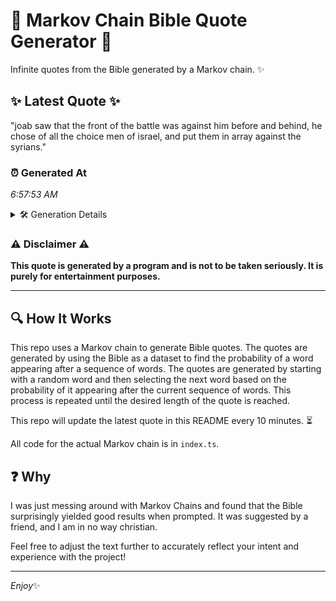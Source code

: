 # 📖 Markov Chain Bible Quote Generator 📖

Infinite quotes from the Bible generated by a Markov chain. ✨

## ✨ Latest Quote ✨
"joab saw that the front of the battle was against him before and behind, he chose of all the choice men of israel, and put them in array against the syrians."

### ⏰ Generated At
*6:57:53 AM*

<details>
    <summary>🛠️ Generation Details</summary>
    <p>
        <strong>🌱 Seed:</strong> joab<br>
        <strong>🔄 Iterations:</strong> 30<br>
        <strong>📜 Context History:</strong><br>[ joab ]: saw<br>[ joab, saw ]: that<br>[ joab, saw, that ]: the<br>[ joab, saw, that, the ]: front<br>[ joab, saw, that, the, front ]: of<br>[ joab, saw, that, the, front, of ]: the<br>[ saw, that, the, front, of, the ]: battle<br>[ that, the, front, of, the, battle ]: was<br>[ the, front, of, the, battle, was ]: against<br>[ front, of, the, battle, was, against ]: him<br>[ of, the, battle, was, against, him ]: before<br>[ the, battle, was, against, him, before ]: and<br>[ battle, was, against, him, before, and ]: behind,<br>[ was, against, him, before, and, behind, ]: he<br>[ against, him, before, and, behind,, he ]: chose<br>[ him, before, and, behind,, he, chose ]: of<br>[ before, and, behind,, he, chose, of ]: all<br>[ and, behind,, he, chose, of, all ]: the<br>[ behind,, he, chose, of, all, the ]: choice<br>[ he, chose, of, all, the, choice ]: men<br>[ chose, of, all, the, choice, men ]: of<br>[ of, all, the, choice, men, of ]: israel,<br>[ all, the, choice, men, of, israel, ]: and<br>[ the, choice, men, of, israel,, and ]: put<br>[ choice, men, of, israel,, and, put ]: them<br>[ men, of, israel,, and, put, them ]: in<br>[ of, israel,, and, put, them, in ]: array<br>[ israel,, and, put, them, in, array ]: against<br>[ and, put, them, in, array, against ]: the<br>[ put, them, in, array, against, the ]: syrians.<br>
    </p>
</details>

### ⚠️ Disclaimer ⚠️
**This quote is generated by a program and is not to be taken seriously. It is purely for entertainment purposes.**

---

## 🔍 How It Works

This repo uses a Markov chain to generate Bible quotes. The quotes are generated by using the Bible as a dataset to find the probability of a word appearing after a sequence of words. The quotes are generated by starting with a random word and then selecting the next word based on the probability of it appearing after the current sequence of words. This process is repeated until the desired length of the quote is reached.

This repo will update the latest quote in this README every 10 minutes. ⏳

All code for the actual Markov chain is in `index.ts`.

## ❓ Why

I was just messing around with Markov Chains and found that the Bible surprisingly yielded good results when prompted. 
It was suggested by a friend, and I am in no way christian.

Feel free to adjust the text further to accurately reflect your intent and experience with the project!

---

*Enjoy*✨
